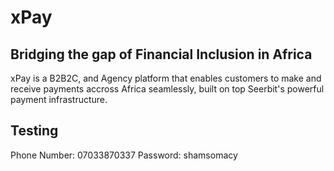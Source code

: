 # xPay
## Bridging the gap of Financial Inclusion in Africa

xPay is a B2B2C, and Agency platform that enables customers to make and receive payments accross Africa seamlessly, built on top Seerbit's powerful payment infrastructure.


## Testing
Phone Number: 07033870337
Password: shamsomacy